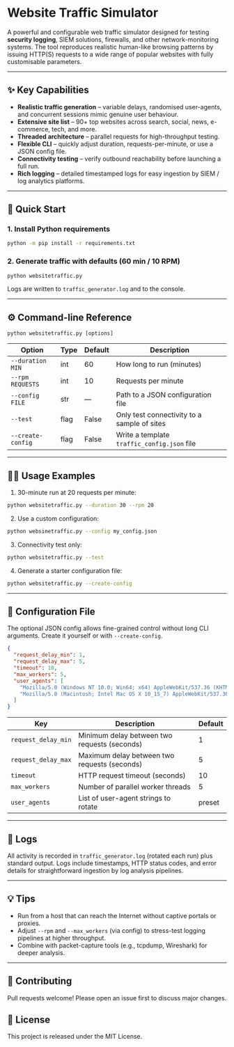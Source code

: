 # Website Traffic Simulator

A powerful and configurable web traffic simulator designed for testing **security logging**, SIEM solutions, firewalls, and other network-monitoring systems. The tool reproduces realistic human-like browsing patterns by issuing HTTP(S) requests to a wide range of popular websites with fully customisable parameters.

---

## ✨ Key Capabilities

* **Realistic traffic generation** – variable delays, randomised user-agents, and concurrent sessions mimic genuine user behaviour.
* **Extensive site list** – 90+ top websites across search, social, news, e-commerce, tech, and more.
* **Threaded architecture** – parallel requests for high-throughput testing.
* **Flexible CLI** – quickly adjust duration, requests-per-minute, or use a JSON config file.
* **Connectivity testing** – verify outbound reachability before launching a full run.
* **Rich logging** – detailed timestamped logs for easy ingestion by SIEM / log analytics platforms.

---

## 🚀 Quick Start

### 1. Install Python requirements

```bash
python -m pip install -r requirements.txt
```

### 2. Generate traffic with defaults (60 min / 10 RPM)

```bash
python websitetraffic.py
```

Logs are written to `traffic_generator.log` and to the console.

---

## ⚙️ Command-line Reference

```text
python websitetraffic.py [options]
```

| Option                | Type | Default | Description                                    |
|-----------------------|------|---------|------------------------------------------------|
| `--duration MIN`      | int  | 60      | How long to run (minutes)                      |
| `--rpm REQUESTS`      | int  | 10      | Requests per minute                            |
| `--config FILE`       | str  | ―       | Path to a JSON configuration file              |
| `--test`              | flag | False   | Only test connectivity to a sample of sites    |
| `--create-config`     | flag | False   | Write a template `traffic_config.json` file    |

---

## 🧑‍💻 Usage Examples

1. 30-minute run at 20 requests per minute:

```bash
python websitetraffic.py --duration 30 --rpm 20
```

2. Use a custom configuration:

```bash
python websinetraffic.py --config my_config.json
```

3. Connectivity test only:

```bash
python websitetraffic.py --test
```

4. Generate a starter configuration file:

```bash
python websitetraffic.py --create-config
```

---

## 📄 Configuration File

The optional JSON config allows fine-grained control without long CLI arguments. Create it yourself or with `--create-config`.

```json
{
  "request_delay_min": 1,
  "request_delay_max": 5,
  "timeout": 10,
  "max_workers": 5,
  "user_agents": [
    "Mozilla/5.0 (Windows NT 10.0; Win64; x64) AppleWebKit/537.36 (KHTML, like Gecko) Chrome/91.0.4472.124 Safari/537.36",
    "Mozilla/5.0 (Macintosh; Intel Mac OS X 10_15_7) AppleWebKit/537.36 (KHTML, like Gecko) Chrome/91.0.4472.124 Safari/537.36"
  ]
}
```

| Key                 | Description                                           | Default |
|---------------------|-------------------------------------------------------|---------|
| `request_delay_min` | Minimum delay between two requests (seconds)          | 1       |
| `request_delay_max` | Maximum delay between two requests (seconds)          | 5       |
| `timeout`           | HTTP request timeout (seconds)                        | 10      |
| `max_workers`       | Number of parallel worker threads                     | 5       |
| `user_agents`       | List of user-agent strings to rotate                  | preset  |

---

## 📝 Logs

All activity is recorded in `traffic_generator.log` (rotated each run) plus standard output. Logs include timestamps, HTTP status codes, and error details for straightforward ingestion by log analysis pipelines.

---

## 💡 Tips

* Run from a host that can reach the Internet without captive portals or proxies.
* Adjust `--rpm` and `--max_workers` (via config) to stress-test logging pipelines at higher throughput.
* Combine with packet-capture tools (e.g., tcpdump, Wireshark) for deeper analysis.

---

## 🙌 Contributing

Pull requests welcome! Please open an issue first to discuss major changes.

## 📜 License

This project is released under the MIT License.
